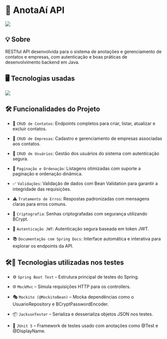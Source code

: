 <h1>🪪 AnotaAí API</h1> 
<img loading="lazy" src="https://img.shields.io/github/stars/DanielSouza2005/anotaai-api?style=social"/> 
<h2>💡 Sobre </h2> 
<p> RESTful API desenvolvida para o sistema de anotações e gerenciamento de contatos e empresas, com autenticação e boas práticas de desenvolvimento backend em Java. </p> 
<h2>🖥️ Tecnologias usadas </h2>
<div align="left" dir="auto"> 
  <a href="https://skillicons.dev" rel="nofollow"> 
  <img src="https://skillicons.dev/icons?i=java,spring,hibernate,postgres,maven" style="max-width: 100%;"> </a> <br>
</div> 
<h2>🛠️ Funcionalidades do Projeto </h2>

- 📇 `CRUD de Contatos`: Endpoints completos para criar, listar, atualizar e excluir contatos.

- 🏢 `CRUD de Empresas`: Cadastro e gerenciamento de empresas associadas aos contatos.

- 👤 `CRUD de Usuários`: Gestão dos usuários do sistema com autenticação segura.

- 📄 `Paginação e Ordenação`: Listagens otimizadas com suporte a paginação e ordenação dinâmica.

- ✅ `Validações`: Validação de dados com Bean Validation para garantir a integridade das requisições.

- ⚠️ `Tratamento de Erros`: Respostas padronizadas com mensagens claras para erros comuns.

- 🔐 `Criptografia`: Senhas criptografadas com segurança utilizando BCrypt.

- 🔑 `Autenticação JWT`: Autenticação segura baseada em token JWT.

- 📚 `Documentação com Spring Docs`: Interface automática e interativa para explorar os endpoints da API.

<h2>🛠️🧪 Tecnologias utilizadas nos testes </h2>

- ⚙️ `Spring Boot Test` – Estrutura principal de testes do Spring.

- 🌐 `MockMvc` – Simula requisições HTTP para os controllers.

- 🎭 `Mockito (@MockitoBean)` – Mocka dependências como o UsuarioRepository e BCryptPasswordEncoder.

- 📦 `JacksonTester` – Serializa e desserializa objetos JSON nos testes.

- 🧪 `JUnit 5` – Framework de testes usado com anotações como @Test e @DisplayName.

